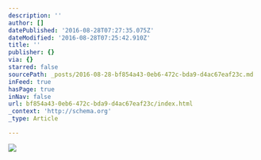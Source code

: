 ```yaml
---
description: ''
author: []
datePublished: '2016-08-28T07:27:35.075Z'
dateModified: '2016-08-28T07:25:42.910Z'
title: ''
publisher: {}
via: {}
starred: false
sourcePath: _posts/2016-08-28-bf854a43-0eb6-472c-bda9-d4ac67eaf23c.md
inFeed: true
hasPage: true
inNav: false
url: bf854a43-0eb6-472c-bda9-d4ac67eaf23c/index.html
_context: 'http://schema.org'
_type: Article

---
```

![](https://the-grid-user-content.s3-us-west-2.amazonaws.com/66ff223d-fc5c-45f1-a4a7-24685c444520.jpg)